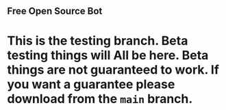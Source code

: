 ## Free Open Source Bot
# This is the testing branch. Beta testing things will All be here. Beta things are not guaranteed to work. If you want a guarantee please download from the `main` branch. 
